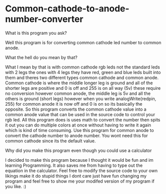 # Common-cathode-to-anode-number-converter


What is this program you ask?


Well this program is for converting common cathode led number to common anode. 


What the hell do you mean by that?


What I mean by that is with common cathode rgb leds not the standard leds with 2 legs the ones with 4 legs they have red, green and blue leds built into them and theres two different types common cathode and common anode. Common cathode is where the middle longer leg is ground and all of the shorter legs are positive and 0 is off and 255 is on all way (5v) these require no conversion however common anode, the middle leg is 5v and all the others is ground (short legs) however when you write analogWrite(redpin, 255) for common anode it is now off and 0 is on so its basically the opposite. So this program converts the common cathode value into a common anode value that can be used in the source code to control your rgb led. All this program does is uses math to convert the number then spits it out you can do multiple colors at once without having to write it again which is kind of time consuming. Use this program for common anode to convert the cathode number to anode number. You wont need this for common cathode since its the default value.

Why did you make this program even though you could use a calculator

I decided to make this program because I thought it would be fun and im learning Programming. It also saves me from having to type out the equation in the calculator. Feel free to modify the source code to your own likings make it do stupid things I dont care just have fun changing my program and feel free to show me your modifed version of my program if you like. :)
